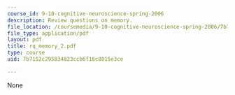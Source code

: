 ```yaml
---
course_id: 9-10-cognitive-neuroscience-spring-2006
description: Review questions on memory.
file_location: /coursemedia/9-10-cognitive-neuroscience-spring-2006/7b7152c295834823ccb6f16c8815e3ce_rq_memory_2.pdf
file_type: application/pdf
layout: pdf
title: rq_memory_2.pdf
type: course
uid: 7b7152c295834823ccb6f16c8815e3ce

---
```

None